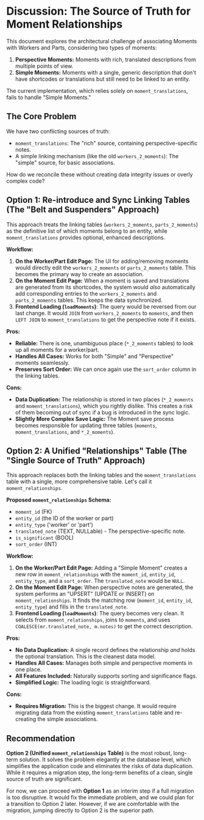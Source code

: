 # Discussion: The Source of Truth for Moment Relationships

This document explores the architectural challenge of associating Moments with Workers and Parts, considering two types of moments:
1.  **Perspective Moments:** Moments with rich, translated descriptions from multiple points of view.
2.  **Simple Moments:** Moments with a single, generic description that don't have shortcodes or translations but still need to be linked to an entity.

The current implementation, which relies solely on `moment_translations`, fails to handle "Simple Moments."

## The Core Problem

We have two conflicting sources of truth:
*   `moment_translations`: The "rich" source, containing perspective-specific notes.
*   A simple linking mechanism (like the old `workers_2_moments`): The "simple" source, for basic associations.

How do we reconcile these without creating data integrity issues or overly complex code?

## Option 1: Re-introduce and Sync Linking Tables (The "Belt and Suspenders" Approach)

This approach treats the linking tables (`workers_2_moments`, `parts_2_moments`) as the definitive list of which moments belong to an entity, while `moment_translations` provides optional, enhanced descriptions.

**Workflow:**
1.  **On the Worker/Part Edit Page:** The UI for adding/removing moments would directly edit the `workers_2_moments` or `parts_2_moments` table. This becomes the primary way to create an association.
2.  **On the Moment Edit Page:** When a moment is saved and translations are generated from its shortcodes, the system would *also* automatically add corresponding entries to the `workers_2_moments` and `parts_2_moments` tables. This keeps the data synchronized.
3.  **Frontend Loading (`loadMoments`)**: The query would be reversed from our last change. It would `JOIN` from `workers_2_moments` to `moments`, and then `LEFT JOIN` to `moment_translations` to get the perspective note if it exists.

**Pros:**
*   **Reliable:** There is one, unambiguous place (`*_2_moments` tables) to look up all moments for a worker/part.
*   **Handles All Cases:** Works for both "Simple" and "Perspective" moments seamlessly.
*   **Preserves Sort Order:** We can once again use the `sort_order` column in the linking tables.

**Cons:**
*   **Data Duplication:** The relationship is stored in two places (`*_2_moments` and `moment_translations`), which you rightly dislike. This creates a risk of them becoming out of sync if a bug is introduced in the sync logic.
*   **Slightly More Complex Save Logic:** The Moment save process becomes responsible for updating three tables (`moments`, `moment_translations`, and `*_2_moments`).

## Option 2: A Unified "Relationships" Table (The "Single Source of Truth" Approach)

This approach replaces both the linking tables and the `moment_translations` table with a single, more comprehensive table. Let's call it `moment_relationships`.

**Proposed `moment_relationships` Schema:**
*   `moment_id` (FK)
*   `entity_id` (the ID of the worker or part)
*   `entity_type` ('worker' or 'part')
*   `translated_note` (TEXT, NULLable) - The perspective-specific note.
*   `is_significant` (BOOL)
*   `sort_order` (INT)

**Workflow:**
1.  **On the Worker/Part Edit Page:** Adding a "Simple Moment" creates a new row in `moment_relationships` with the `moment_id`, `entity_id`, `entity_type`, and a `sort_order`. The `translated_note` would be `NULL`.
2.  **On the Moment Edit Page:** When perspective notes are generated, the system performs an "UPSERT" (UPDATE or INSERT) on `moment_relationships`. It finds the matching row (`moment_id`, `entity_id`, `entity_type`) and fills in the `translated_note`.
3.  **Frontend Loading (`loadMoments`)**: The query becomes very clean. It selects from `moment_relationships`, joins to `moments`, and uses `COALESCE(mr.translated_note, m.notes)` to get the correct description.

**Pros:**
*   **No Data Duplication:** A single record defines the relationship *and* holds the optional translation. This is the cleanest data model.
*   **Handles All Cases:** Manages both simple and perspective moments in one place.
*   **All Features Included:** Naturally supports sorting and significance flags.
*   **Simplified Logic:** The loading logic is straightforward.

**Cons:**
*   **Requires Migration:** This is the biggest change. It would require migrating data from the existing `moment_translations` table and re-creating the simple associations.

## Recommendation

**Option 2 (Unified `moment_relationships` Table)** is the most robust, long-term solution. It solves the problem elegantly at the database level, which simplifies the application code and eliminates the risks of data duplication. While it requires a migration step, the long-term benefits of a clean, single source of truth are significant.

For now, we can proceed with **Option 1** as an interim step if a full migration is too disruptive. It would fix the immediate problem, and we could plan for a transition to Option 2 later. However, if we are comfortable with the migration, jumping directly to Option 2 is the superior path.
